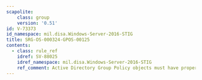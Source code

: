 ```yaml
---
scapolite:
    class: group
    version: '0.51'
id: V-73373
id_namespace: mil.disa.Windows-Server-2016-STIG
title: SRG-OS-000324-GPOS-00125
contents:
  - class: rule_ref
    idref: SV-88025
    idref_namespace: mil.disa.Windows-Server-2016-STIG
    ref_comment: Active Directory Group Policy objects must have proper acce ...
---
```


